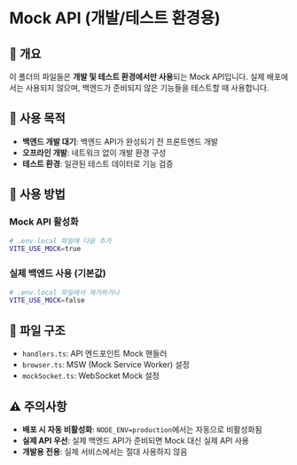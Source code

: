 # Mock API (개발/테스트 환경용)

## 📝 개요
이 폴더의 파일들은 **개발 및 테스트 환경에서만 사용**되는 Mock API입니다.
실제 배포에서는 사용되지 않으며, 백엔드가 준비되지 않은 기능들을 테스트할 때 사용합니다.

## 🎯 사용 목적
- **백엔드 개발 대기**: 백엔드 API가 완성되기 전 프론트엔드 개발
- **오프라인 개발**: 네트워크 없이 개발 환경 구성
- **테스트 환경**: 일관된 테스트 데이터로 기능 검증

## 🔧 사용 방법

### Mock API 활성화
```bash
# .env.local 파일에 다음 추가
VITE_USE_MOCK=true
```

### 실제 백엔드 사용 (기본값)
```bash
# .env.local 파일에서 제거하거나
VITE_USE_MOCK=false
```

## 📁 파일 구조
- `handlers.ts`: API 엔드포인트 Mock 핸들러
- `browser.ts`: MSW (Mock Service Worker) 설정
- `mockSocket.ts`: WebSocket Mock 설정

## ⚠️ 주의사항
- **배포 시 자동 비활성화**: `NODE_ENV=production`에서는 자동으로 비활성화됨
- **실제 API 우선**: 실제 백엔드 API가 준비되면 Mock 대신 실제 API 사용
- **개발용 전용**: 실제 서비스에서는 절대 사용하지 않음